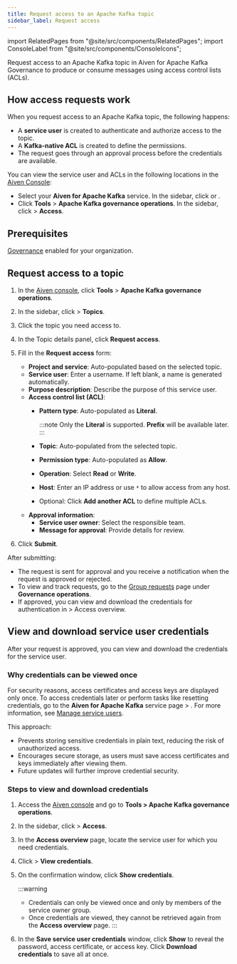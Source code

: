 ```yaml
---
title: Request access to an Apache Kafka topic
sidebar_label: Request access
---
```


import RelatedPages from "@site/src/components/RelatedPages";
import ConsoleLabel from "@site/src/components/ConsoleIcons";

Request access to an Apache Kafka topic in Aiven for Apache Kafka Governance to produce or consume messages using access control lists (ACLs).

## How access requests work

When you request access to an Apache Kafka topic, the following happens:

- A **service user** is created to authenticate and authorize access to the topic.
- A **Kafka-native ACL** is created to define the permissions.
- The request goes through an approval process before the credentials are available.

You can view the service user and ACLs in the following locations in the
[Aiven Console](https://console.aiven.io/):

- Select your **Aiven for Apache Kafka** service. In the sidebar,
  click <ConsoleLabel name="acl" /> or <ConsoleLabel name="serviceusers" />.
- Click **Tools** > **Apache Kafka governance operations**. In the sidebar,
  click <ConsoleLabel name="Streaming catalog" /> > **Access**.

## Prerequisites

[Governance](/docs/products/kafka/howto/enable-governance) enabled for your organization.

## Request access to a topic

1. In the [Aiven console](https://console.aiven.io/),
   click **Tools** > **Apache Kafka governance operations**.
1. In the sidebar, click <ConsoleLabel name="Streaming catalog"/> > **Topics**.
1. Click the topic you need access to.
1. In the Topic details panel, click **Request access**.
1. Fill in the **Request access** form:

   - **Project and service**: Auto-populated based on the selected topic.
   - **Service user**: Enter a username. If left blank, a name is generated automatically.
   - **Purpose description**: Describe the purpose of this service user.
   - **Access control list (ACL)**:
     - **Pattern type**: Auto-populated as **Literal**.

       :::note
       Only the **Literal** is supported. **Prefix** will be available later.
       :::

     - **Topic**: Auto-populated from the selected topic.
     - **Permission type**: Auto-populated as **Allow**.
     - **Operation**: Select **Read** or **Write**.
     - **Host**: Enter an IP address or use `*` to allow access from any host.
     - Optional: Click **Add another ACL** to define multiple ACLs.
   - **Approval information**:
     - **Service user owner**: Select the responsible team.
     - **Message for approval**: Provide details for review.

1. Click **Submit**.

After submitting:

- The request is sent for approval and you receive a notification when the request
  is approved or rejected.
- To view and track requests, go to the
  [Group requests](/docs/products/kafka/howto/group-requests) page under
  **Governance operations**.
- If approved, you can view and download the credentials for authentication in
  <ConsoleLabel name="Streaming catalog"/> > Access overview.

## View and download service user credentials

After your request is approved, you can view and download the credentials for the
service user.

### Why credentials can be viewed once

For security reasons, access certificates and access keys are displayed only once. To
access credentials later or perform tasks like resetting credentials, go
to the **Aiven for Apache Kafka** service page > <ConsoleLabel name="serviceusers" />.
For more information, see [Manage service users](/docs/products/kafka/howto/add-manage-service-users#manage-users).

This approach:

- Prevents storing sensitive credentials in plain text, reducing the risk of unauthorized
  access.
- Encourages secure storage, as users must save access certificates and keys immediately
  after viewing them.
- Future updates will further improve credential security.

### Steps to view and download credentials

1. Access the [Aiven console](https://console.aiven.io/) and go to
   **Tools > Apache Kafka governance operations**.
1. In the sidebar, click <ConsoleLabel name="Streaming catalog"/> > **Access**.
1. In the **Access overview** page, locate the service user for which you need
   credentials.
1. Click <ConsoleLabel name="actions"/> > **View credentials**.
1. On the confirmation window, click **Show credentials**.

   :::warning
   - Credentials can only be viewed once and only by members of the service owner group.
   - Once credentials are viewed, they cannot be retrieved again from the
     **Access overview** page.
   :::

1. In the **Save service user credentials** window, click **Show** to reveal the
   password, access certificate, or access key. Click **Download credentials** to save
   all at once.
